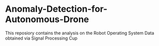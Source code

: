 # Anomaly-Detection-for-Autonomous-Drone
This reposiory contains the analysis on the Robot Operating System Data obtained via Signal Processing Cup
